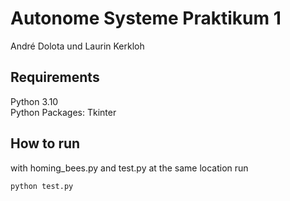 # Autonome Systeme Praktikum 1

André Dolota und Laurin Kerkloh

## Requirements 
Python 3.10  
Python Packages: Tkinter

## How to run
with homing_bees.py and test.py at the same location run

    python test.py
